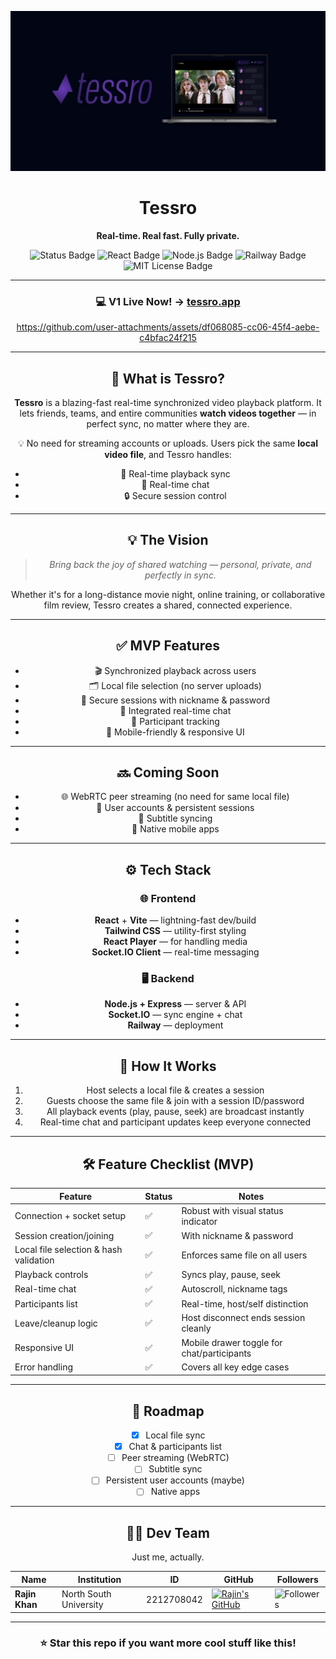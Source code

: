 <p align="center">
  <img src="./documentation/banneroptimized.jpeg" alt="Tessro Banner" />
</p>

<h1 align="center">Tessro</h1>
<p align="center"><strong>Real-time. Real fast. Fully private.</strong></p>

<p align="center">
  <img src="https://img.shields.io/badge/status-v1 running-green" alt="Status Badge">
  <img src="https://img.shields.io/badge/built_with-React-blue?logo=react" alt="React Badge">
  <img src="https://img.shields.io/badge/backend-Node.js-yellow?logo=node.js" alt="Node.js Badge">
  <img src="https://img.shields.io/badge/deployment-Railway-black?logo=railway" alt="Railway Badge">
  <img src="https://img.shields.io/badge/license-MIT-lightgrey" alt="MIT License Badge">
</p>

<div align="center">

---

### **💻 V1 Live Now! →** [tessro.app](https://rajinkhan.com)



https://github.com/user-attachments/assets/df068085-cc06-45f4-aebe-c4bfac24f215



---

## 🎥 What is Tessro?

**Tessro** is a blazing-fast real-time synchronized video playback platform. It lets friends, teams, and entire communities **watch videos together** — in perfect sync, no matter where they are.

💡 No need for streaming accounts or uploads. Users pick the same **local video file**, and Tessro handles:
- 🔁 Real-time playback sync  
- 💬 Real-time chat  
- 🔒 Secure session control  

---

## 💡 The Vision

> *Bring back the joy of shared watching — personal, private, and perfectly in sync.*

Whether it's for a long-distance movie night, online training, or collaborative film review, Tessro creates a shared, connected experience.

---

## ✅ MVP Features

- 🎬 Synchronized playback across users  
- 🗂️ Local file selection (no server uploads)  
- 🔐 Secure sessions with nickname & password  
- 💬 Integrated real-time chat  
- 👥 Participant tracking  
- 📱 Mobile-friendly & responsive UI

---

## 🔜 Coming Soon

- 🌐 WebRTC peer streaming (no need for same local file)  
- 👤 User accounts & persistent sessions  
- 📝 Subtitle syncing  
- 📲 Native mobile apps  

---

## ⚙️ Tech Stack

### 🌐 Frontend
- **React** + **Vite** — lightning-fast dev/build
- **Tailwind CSS** — utility-first styling
- **React Player** — for handling media
- **Socket.IO Client** — real-time messaging

### 🖥 Backend
- **Node.js + Express** — server & API
- **Socket.IO** — sync engine + chat
- **Railway** — deployment

---

## 🧐 How It Works

1. Host selects a local file & creates a session  
2. Guests choose the same file & join with a session ID/password  
3. All playback events (play, pause, seek) are broadcast instantly  
4. Real-time chat and participant updates keep everyone connected

---

## 🛠 Feature Checklist (MVP)

| Feature                                | Status | Notes                                      |
|----------------------------------------|--------|---------------------------------------------|
| Connection + socket setup              | ✅     | Robust with visual status indicator         |
| Session creation/joining               | ✅     | With nickname & password                    |
| Local file selection & hash validation | ✅     | Enforces same file on all users             |
| Playback controls                      | ✅     | Syncs play, pause, seek                     |
| Real-time chat                         | ✅     | Autoscroll, nickname tags                   |
| Participants list                      | ✅     | Real-time, host/self distinction            |
| Leave/cleanup logic                    | ✅     | Host disconnect ends session cleanly        |
| Responsive UI                          | ✅     | Mobile drawer toggle for chat/participants  |
| Error handling                         | ✅     | Covers all key edge cases                   |

---

## 📌 Roadmap

- [x] Local file sync
- [x] Chat & participants list
- [ ] Peer streaming (WebRTC)
- [ ] Subtitle sync
- [ ] Persistent user accounts (maybe)
- [ ] Native apps

---

## **👨‍💻 Dev Team**

Just me, actually.

| Name                      | Institution             | ID | GitHub | Followers |
|---------------------------|-------------------------|--  |--------|------|
| **Rajin Khan**            | North South University | 2212708042 | [![Rajin's GitHub](https://img.shields.io/badge/-rajin--khan-181717?style=for-the-badge&logo=github&logoColor=white)](https://github.com/rajin-khan) | ![Followers](https://img.shields.io/github/followers/rajin-khan?label=Follow&style=social) |

---

### ⭐ **Star this repo if you want more cool stuff like this!**

</div>
